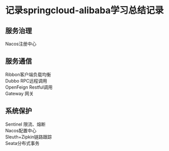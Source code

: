 # 记录springcloud-alibaba学习总结记录

## 服务治理
Nacos注册中心

## 服务通信
Ribbon客户端负载均衡   
Dubbo RPC远程调用  
OpenFeign Restful调用  
Gateway  网关

## 系统保护
Sentinel 限流、熔断  
Nacos配置中心  
Sleuth+Zipkin链路跟踪  
Seata分布式事务


